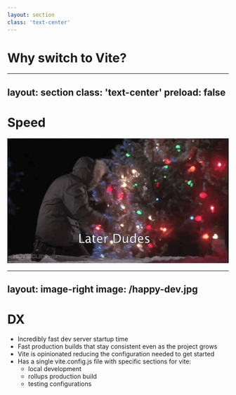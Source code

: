 ```yaml
---
layout: section
class: 'text-center'
---
```


# Why switch to Vite?

---
layout: section
class: 'text-center'
preload: false
---

# Speed

<img v-click src='/christmas-vaction-sled.gif' class='m-auto' />

---
layout: image-right
image: /happy-dev.jpg
---

# DX

<v-clicks>

- Incredibly fast dev server startup time 
- Fast production builds that stay consistent even as the project grows
- Vite is opinionated reducing the configuration needed to get started
- Has a single vite.config.js file with specific sections for vite\:
  - local development
  - rollups production build
  - testing configurations

</v-clicks>

<!--
Dev server startup is typically around 300-500 ms 
Production builds have been around 40-45 seconds for RMN
Vite is opinionated, almost no decisions required to get up and running
-->
